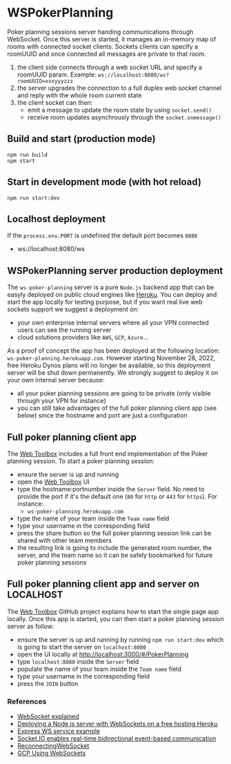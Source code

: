 # WSPokerPlanning

Poker planning sessions server handing communications through WebSocket. Once this server is started, it manages an in-memory map of rooms with connected socket clients. Sockets clients can specify a roomUUID and once connected all messages are private to that room.

1. the client side connects through a web socket URL and specify a roomUUID param. Example: `ws://localhost:8080/ws?roomUUID=xxxyyyzzz`
1. the server upgrades the connection to a full duplex web socket channel and reply with the whole room current state
1. the client socket can then:
   - emit a message to update the room state by using `socket.send()`
   - receive room updates asynchrously through the `socket.onmessage()`

## Build and start (production mode)

    npm run build
    npm start

## Start in development mode (with hot reload)

    npm run start:dev

## Localhost deployment

If the `process.env.PORT` is undefined the default port becomes `8080`

- ws://localhost:8080/ws

## WSPokerPlanning server production deployment

The `ws-poker-planning` server is a pure `Node.js` backend app that can be easyly deployed on public cloud engines like [Heroku](https://heroku.com/). You can deploy and start the app locally for testing purpose, but if you want real live web sockets support we suggest a deployment on:

- your own enterprise internal servers where all your VPN connected users can see the running server
- cloud solutions providers like `AWS`, `GCP`, `Azure`...

As a proof of concept the app has been deployed at the following location: `ws-poker-planning.herokuapp.com`. However starting November 28, 2022, free Heroku Dynos plans will no longer be available, so this deployment server will be shut down permanently. We strongly suggest to deploy it on your own internal server because:

- all your poker planning sessions are going to be private (only visible through your VPN for instance)
- you can still take advantages of the full poker planning client app (see below) since the hostname and port are just a configuration

## Full poker planning client app

The [Web Toolbox](https://amwebexpert.github.io/etoolbox/#/PokerPlanning) includes a full front end implementation of the Poker planning session. To start a poker planning session:

- ensure the server is up and running
- open the [Web Toolbox](https://amwebexpert.github.io/etoolbox/#/PokerPlanning) UI
- type the hostname:portnumber inside the `Server` field. No need to provide the port if it's the default one (`80` for `http` or `443` for `https`). For instance:
  - `ws-poker-planning.herokuapp.com`
- type the name of your team inside the `Team name` field
- type your username in the corresponding field
- press the share button so the full poker planning session link can be shared with other team members
- the resulting link is going to include the generated room number, the server, and the team name so it can be safely bookmarked for future poker planning sessions

## Full poker planning client app and server on LOCALHOST

The [Web Toolbox](https://github.com/amwebexpert/etoolbox#start-the-app-locally) GitHub project explains how to start the single page app locally. Once this app is started, you can then start a poker planning session server as follow:

- ensure the server is up and running by running `npm run start:dev` which is going to start the server on `localhost:8080`
- open the UI locally at [http://localhost:3000/#/PokerPlanning](http://localhost:3000/#/PokerPlanning)
- type `localhost:8080` inside the `Server` field
- populate the name of your team inside the `Team name` field
- type your username in the corresponding field
- press the `JOIN` button


### References

- [WebSocket explained](https://javascript.info/websocket)
- [Deploying a Node.js server with WebSockets on a free hosting Heroku](https://www.gamedev.net/blogs/entry/2272759-deploying-a-nodejs-server-with-websockets-on-a-free-hosting-heroku-web-desktop-clients-qt/)
- [Express WS service example](https://github.com/8Observer8/mouse-click-js)
- [Socket.IO enables real-time bidirectional event-based communication](https://github.com/socketio/socket.io)
- [ReconnectingWebSocket](https://github.com/joewalnes/reconnecting-websocket/)
- [GCP Using WebSockets](https://cloud.google.com/run/docs/triggering/websockets)
